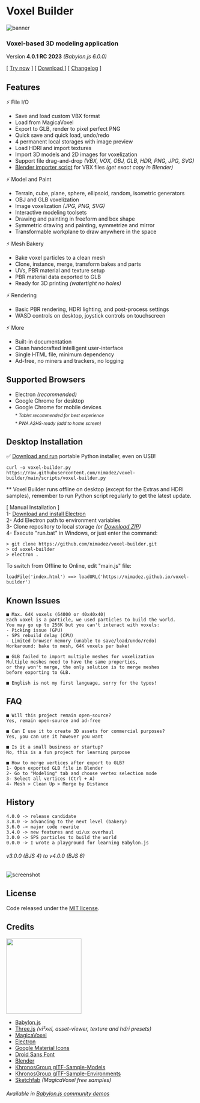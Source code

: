 # Voxel Builder

![banner](media/banner.jpg?raw=true "banner")

### **Voxel-based 3D modeling application**

Version **4.0.1 RC 2023** *(Babylon.js 6.0.0)*

[ [Try now](https://nimadez.github.io/voxel-builder) ] [ [ Download ](https://github.com/nimadez/voxel-builder#desktop-installation) ] [ [Changelog](https://github.com/nimadez/voxel-builder/blob/main/CHANGELOG) ]

## Features

⚡ File I/O
- Save and load custom VBX format
- Load from MagicaVoxel
- Export to GLB, render to pixel perfect PNG
- Quick save and quick load, undo/redo
- 4 permanent local storages with image preview
- Load HDRI and import textures
- Import 3D models and 2D images for voxelization
- Support file drag-and-drop *(VBX, VOX, OBJ, GLB, HDR, PNG, JPG, SVG)*
- [Blender importer script](https://github.com/nimadez/voxel-builder/blob/main/scripts/blender-importer.py) for VBX files *(get exact copy in Blender)*

⚡ Model and Paint
- Terrain, cube, plane, sphere, ellipsoid, random, isometric generators
- OBJ and GLB voxelization
- Image voxelization *(JPG, PNG, SVG)*
- Interactive modeling toolsets
- Drawing and painting in freeform and box shape
- Symmetric drawing and painting, symmetrize and mirror
- Transformable workplane to draw anywhere in the space

⚡ Mesh Bakery
- Bake voxel particles to a clean mesh
- Clone, instance, merge, transform bakes and parts
- UVs, PBR material and texture setup
- PBR material data exported to GLB
- Ready for 3D printing *(watertight no holes)*

⚡ Rendering
- Basic PBR rendering, HDRI lighting, and post-process settings
- WASD controls on desktop, joystick controls on touchscreen

⚡ More
- Built-in documentation
- Clean handcrafted intelligent user-interface
- Single HTML file, minimum dependency
- Ad-free, no miners and trackers, no logging

## Supported Browsers
- Electron *(recommended)*
- Google Chrome for desktop
- Google Chrome for mobile devices
<br><sub>* *Tablet recommended for best experience*</sub>
<br><sub>* *PWA A2HS-ready (add to home screen)*</sub>

## Desktop Installation
✅ [Download and run](https://github.com/nimadez/voxel-builder/blob/main/scripts/voxel-builder.py) portable Python installer, even on USB!
```
curl -o voxel-builder.py https://raw.githubusercontent.com/nimadez/voxel-builder/main/scripts/voxel-builder.py
```
** Voxel Builder runs offline on desktop (except for the Extras and HDRI samples), remember to run Python script regularly to get the latest update.

[ Manual Installation ]<br>
1- [Download and install Electron](https://github.com/electron/electron/releases)<br>
2- Add Electron path to environment variables<br>
3- Clone repository to local storage *(or [Download ZIP](https://github.com/nimadez/voxel-builder/archive/refs/heads/main.zip))*<br>
4- Execute "run.bat" in Windows, or just enter the command:
```
> git clone https://github.com/nimadez/voxel-builder.git
> cd voxel-builder
> electron .
```
To switch from Offline to Online, edit "main.js" file:
```
loadFile('index.html') ==> loadURL('https://nimadez.github.io/voxel-builder')
```

## Known Issues
```
■ Max. 64K voxels (64000 or 40x40x40)
Each voxel is a particle, we used particles to build the world.
You may go up to 256K but you can't interact with voxels:
- Picking issue (GPU)
- SPS rebuild delay (CPU)
- Limited browser memory (unable to save/load/undo/redo)
Workaround: bake to mesh, 64K voxels per bake!

■ GLB failed to import multiple meshes for voxelization
Multiple meshes need to have the same properties,
or they won't merge, the only solution is to merge meshes
before exporting to GLB.

■ English is not my first language, sorry for the typos!
```

## FAQ
```
■ Will this project remain open-source?
Yes, remain open-source and ad-free

■ Can I use it to create 3D assets for commercial purposes?
Yes, you can use it however you want

■ Is it a small business or startup?
No, this is a fun project for learning purpose

■ How to merge vertices after export to GLB?
1- Open exported GLB file in Blender
2- Go to "Modeling" tab and choose vertex selection mode
3- Select all vertices (Ctrl + A)
4- Mesh > Clean Up > Merge by Distance
```

## History
```
4.0.0 -> release candidate
3.8.0 -> advancing to the next level (bakery)
3.6.0 -> major code rewrite
3.4.0 -> new features and ui/ux overhaul
3.0.0 -> SPS particles to build the world
0.0.0 -> I wrote a playground for learning Babylon.js
```

###### v3.0.0 *(BJS 4)* to v4.0.0 *(BJS 6)*<br>
![screenshot](media/devshots.jpg?raw=true "Screenshot")

## License
Code released under the [MIT license](https://github.com/nimadez/voxel-builder/blob/main/LICENSE).

## Credits
<a href="https://www.babylonjs.com/"><img width="200" src="https://raw.githubusercontent.com/BabylonJS/Brand-Toolkit/master/babylonjs_identity/fullColor/babylonjs_identity_color.svg"></img></a>

- [Babylon.js](https://www.babylonjs.com/)
- [Three.js](https://threejs.org/) *(vi²xel, asset-viewer, texture and hdri presets)*
- [MagicaVoxel](https://ephtracy.github.io/)
- [Electron](https://www.electronjs.org/)
- [Google Material Icons](https://github.com/google/material-design-icons)
- [Droid Sans Font](https://www.android.com/)
- [Blender](https://blender.org/)
- [KhronosGroup glTF-Sample-Models](https://github.com/KhronosGroup/glTF-Sample-Models)
- [KhronosGroup glTF-Sample-Environments](https://github.com/KhronosGroup/glTF-Sample-Environments)
- [Sketchfab](https://sketchfab.com/) *(MagicaVoxel free samples)*

###### Available in [Babylon.js community demos](https://www.babylonjs.com/community/)
